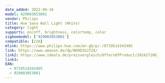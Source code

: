 ```yaml
---
date_added: 2022-09-16
model: 929003053001
vendor: Philips
title: Hue Sana Wall Light (White)
category: light
supports: on/off, brightness, colortemp, color
zigbeemodel: ['929003053001']
compatible: [z2m]
mlink: https://www.philips-hue.com/en-gb/p/-/8719514343405
link: https://www.amazon.de/dp/B09D3GJ7Z4/
link2: https://www.idealo.de/preisvergleich/OffersOfProduct/201627206_-hue-white-color-ambiance-sana-weiss-929003053001-philips.html
link3: 
EAN: 
  - 8719514343405
  - 929003053001
---
```

